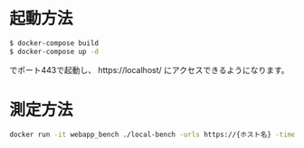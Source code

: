 # 起動方法

```sh
$ docker-compose build
$ docker-compose up -d
```

でポート443で起動し、 https://localhost/ にアクセスできるようになります。

# 測定方法

```sh
docker run -it webapp_bench ./local-bench -urls https://{ホスト名} -timeout 30
```
